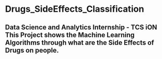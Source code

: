# Drugs_SideEffects_Classification
## Data Science and Analytics Internship - TCS iON This Project shows the Machine Learning Algorithms through what are  the Side Effects of Drugs on people.
